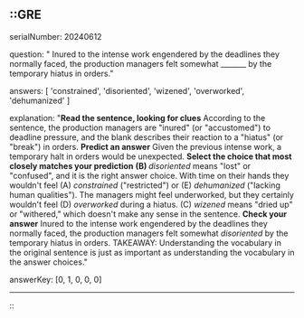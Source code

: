 ::GRE
---

serialNumber: 20240612

question: " Inured to the intense work engendered by the deadlines they normally faced, the production managers felt somewhat _______ by the temporary hiatus in orders."

answers: [
  'constrained',
  'disoriented',
  'wizened',
  'overworked',
  'dehumanized'
]

explanation: "<strong>Read the sentence, looking for clues</strong> According to the sentence, the production managers are \"inured\" (or \"accustomed\") to deadline pressure, and the blank describes their reaction to a \"hiatus\" (or \"break\") in orders. <strong>Predict an answer</strong> Given the previous intense work, a temporary halt in orders would be unexpected. <strong>Select the choice that most closely matches your prediction</strong> <strong>(B) </strong><i>disoriented</i> means \"lost\" or \"confused\", and it is the right answer choice. With time on their hands they wouldn't feel (A) <i>constrained</i> (\"restricted\") or (E) <i>dehumanized</i> (\"lacking human qualities\"). The managers might feel underworked, but they certainly wouldn't feel (D) <i>overworked</i> during a hiatus. (C) <i>wizened</i> means \"dried up\" or \"withered,\" which doesn't make any sense in the sentence. <strong>Check your answer</strong> Inured to the intense work engendered by the deadlines they normally faced, the production managers felt somewhat <i>disoriented</i> by the temporary hiatus in orders. TAKEAWAY: Understanding the vocabulary in the original sentence is just as important as understanding the vocabulary in the answer choices."

answerKey: [0, 1, 0, 0, 0]

---
::